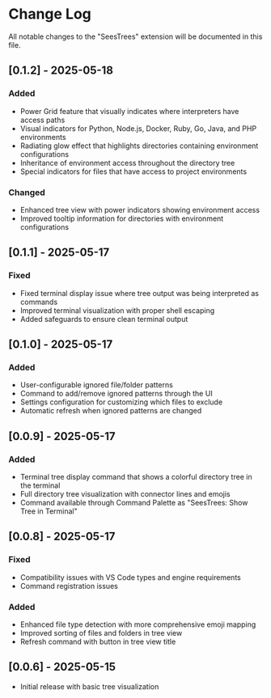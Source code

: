 # Change Log

All notable changes to the "SeesTrees" extension will be documented in this file.

## [0.1.2] - 2025-05-18

### Added
- Power Grid feature that visually indicates where interpreters have access paths
- Visual indicators for Python, Node.js, Docker, Ruby, Go, Java, and PHP environments
- Radiating glow effect that highlights directories containing environment configurations
- Inheritance of environment access throughout the directory tree
- Special indicators for files that have access to project environments

### Changed
- Enhanced tree view with power indicators showing environment access
- Improved tooltip information for directories with environment configurations

## [0.1.1] - 2025-05-17

### Fixed
- Fixed terminal display issue where tree output was being interpreted as commands
- Improved terminal visualization with proper shell escaping
- Added safeguards to ensure clean terminal output

## [0.1.0] - 2025-05-17

### Added
- User-configurable ignored file/folder patterns
- Command to add/remove ignored patterns through the UI
- Settings configuration for customizing which files to exclude
- Automatic refresh when ignored patterns are changed

## [0.0.9] - 2025-05-17

### Added
- Terminal tree display command that shows a colorful directory tree in the terminal
- Full directory tree visualization with connector lines and emojis
- Command available through Command Palette as "SeesTrees: Show Tree in Terminal"

## [0.0.8] - 2025-05-17

### Fixed
- Compatibility issues with VS Code types and engine requirements
- Command registration issues

### Added
- Enhanced file type detection with more comprehensive emoji mapping
- Improved sorting of files and folders in tree view
- Refresh command with button in tree view title

## [0.0.6] - 2025-05-15

- Initial release with basic tree visualization